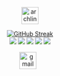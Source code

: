 <div align="center">
   <a href="https://archlinux.org/" target="_blank">
        <img src="https://www.vectorlogo.zone/logos/archlinux/archlinux-icon.svg" alt="archlinux" width="40" height="40"/> 
    </a>
</div>
<div align="center">	
 
[![GitHub Streak](https://streak-stats.demolab.com?user=QuantumQ9&theme=shadow-green&border_radius=13.9&date_format=M%20j%5B%2C%20Y%5D)](https://git.io/streak-stats)  
 ![](http://github-profile-summary-cards.vercel.app/api/cards/repos-per-language?username=QuantumQ9&theme=tokyonight)
 ![](http://github-profile-summary-cards.vercel.app/api/cards/most-commit-language?username=QuantumQ9&theme=tokyonight)
 ![](http://github-profile-summary-cards.vercel.app/api/cards/stats?username=QuantumQ9&theme=tokyonight)
 ![](http://github-profile-summary-cards.vercel.app/api/cards/productive-time?username=QuantumQ9&theme=tokyonight&utcOffset=8)
![](https://quotes-github-readme.vercel.app/api?type=horizontal&theme=shadow-green&border_radius=13)
  
  <div class="footer" align="center" style="margin:15px;">
    <a href="mailto:muriithidennis340@gmail.com" target="_blank">
        <img style="margin:0 10px 10px 0;" src="https://user-images.githubusercontent.com/78341798/194531383-ddb2b774-5bb9-491c-b601-4a4a7d9792fb.svg" alt="gmail" width="40px"/>
    </a>
  </div>

  



